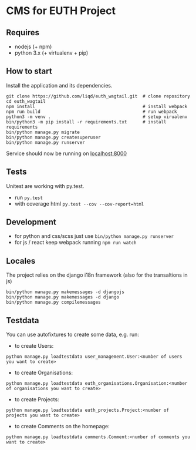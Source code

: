 # CMS for EUTH Project

## Requires

 * nodejs (+ npm)
 * python 3.x (+ virtualenv + pip)


## How to start

Install the application and its dependencies.

```
git clone https://github.com/liqd/euth_wagtail.git  # clone repository
cd euth_wagtail
npm install                                         # install webpack
npm run build                                       # run webpack
python3 -m venv .                                   # setup virualenv
bin/python3 -m pip install -r requirements.txt      # install requirements
bin/python manage.py migrate
bin/python manage.py createsuperuser
bin/python manage.py runserver
```
Service should now be running on [localhost:8000](http://localhost:8000/admin)

## Tests

Unitest are working with py.test.

 * run `py.test`
 * with coverage html `py.test --cov --cov-report=html`

## Development

 * for python and css/scss just use `bin/python manage.py runserver`
 * for js / react keep webpack running `npm run watch`

## Locales

The project relies on the django i18n framework (also for the transaltions in js)

```
bin/python manage.py makemessages -d djangojs
bin/python manage.py makemessages -d django
bin/python manage.py compilemessages
```


## Testdata

You can use autofixtures to create some data, e.g. run:

 * to create Users:
```
python manage.py loadtestdata user_management.User:<number of users you want to create>
```
* to create Organisations:
```
python manage.py loadtestdata euth_organisations.Organisation:<number of organisations you want to create>
```
* to create Projects:
```
python manage.py loadtestdata euth_projects.Project:<number of projects you want to create>
```
* to create Comments on the homepage:
```
python manage.py loadtestdata comments.Comment:<number of comments you want to create>
```
